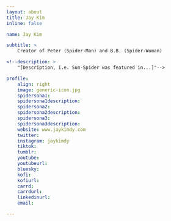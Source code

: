```yaml
---
layout: about
title: Jay Kim
inline: false

name: Jay Kim

subtitle: >
    Creator of Peter (Spider-Man) and B.B. (Spider-Woman)

<!--description: >
    "[Description, i.e. Sun-Spider was featured in...]"-->

profile: 
    align: right
    image: generic-icon.jpg
    spidersona1:
    spidersona1description:
    spidersona2:
    spidersona2description:
    spidersona3:
    spidersona3description:
    website: www.jaykimdy.com
    twitter:
    instagram: jaykimdy
    tiktok:
    tumblr:
    youtube:
    youtubeurl:
    bluesky:
    kofi:
    kofiurl:
    carrd:
    carrdurl:
    linkedinurl:
    email:

---
```


<!-- longer bio here -->
